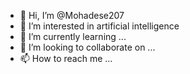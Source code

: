 - 👋 Hi, I’m @Mohadese207
- 👀 I’m interested in artificial intelligence
- 🌱 I’m currently learning ...
- 💞️ I’m looking to collaborate on ...
- 📫 How to reach me ...

<!---
Mohadese207/Mohadese207 is a ✨ special ✨ repository because its `README.md` (this file) appears on your GitHub profile.
You can click the Preview link to take a look at your changes.
--->
